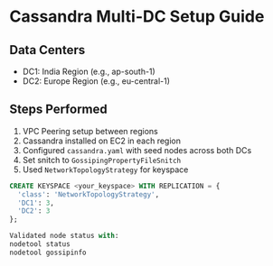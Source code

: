 # Cassandra Multi-DC Setup Guide

## Data Centers

- DC1: India Region (e.g., ap-south-1)
- DC2: Europe Region (e.g., eu-central-1)

## Steps Performed

1. VPC Peering setup between regions
2. Cassandra installed on EC2 in each region
3. Configured `cassandra.yaml` with seed nodes across both DCs
4. Set snitch to `GossipingPropertyFileSnitch`
5. Used `NetworkTopologyStrategy` for keyspace

```sql
CREATE KEYSPACE <your_keyspace> WITH REPLICATION = {
  'class': 'NetworkTopologyStrategy',
  'DC1': 3,
  'DC2': 3
};

Validated node status with:
nodetool status
nodetool gossipinfo



